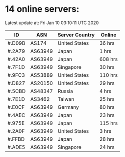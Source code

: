 # 14 online servers:

Latest update at: Fri Jan 10 03:10:11 UTC 2020

| ID | ASN | Server Country | Online |
| -- | --- | -------------- | ------ |
| #.D09B | AS174 | United States | 36 hrs |
| #.2A79 | AS63949 | Japan | 1 hrs |
| #.42A0 | AS63949 | Japan | 608 hrs |
| #.7F1D | AS63949 | Singapore | 30 hrs |
| #.9FC3 | AS53889 | United States | 110 hrs |
| #.D827 | AS20150 | United States | 29 hrs |
| #.5CBD | AS48347 | Russia | 4 hrs |
| #.7E1D | AS3462 | Taiwan | 25 hrs |
| #.E0CF | AS63949 | Germany | 80 hrs |
| #.4AEC | AS63949 | Japan | 23 hrs |
| #.975E | AS63949 | Japan | 115 hrs |
| #.2A0F | AS63949 | United States | 3 hrs |
| #.FFBD | AS63949 | Japan | 28 hrs |
| #.ADE5 | AS63949 | Singapore | 24 hrs |

